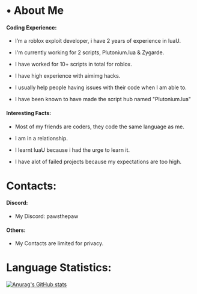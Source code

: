 # • About Me
#### Coding Experience:
  - I’m a roblox exploit developer, i have 2 years of experience in luaU.

  - I'm currently working for 2 scripts, Plutonium.lua & Zygarde.

  - I have worked for 10+ scripts in total for roblox.

  - I have high experience with aimimg hacks.

  - I usually help people having issues with their code when I am able to.

  - I have been known to have made the script hub named "Plutonium.lua"


#### Interesting Facts:
  - Most of my friends are coders, they code the same language as me.

  - I am in a relationship.

  - I learnt luaU because i had the urge to learn it.

  - I have alot of failed projects because my expectations are too high.



# Contacts:
#### Discord:
- My Discord: pawsthepaw

#### Others:
- My Contacts are limited for privacy.


# Language Statistics:
[![Anurag's GitHub stats](https://github-readme-stats.vercel.app/api?username=anuraghazra)](https://github.com/anuraghazra/github-readme-stats)
